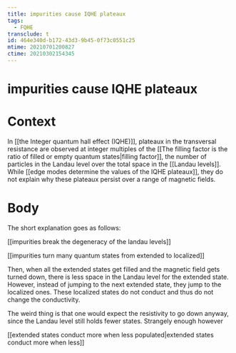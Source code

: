 ```yaml
---
title: impurities cause IQHE plateaux
tags:
  - FQHE
transclude: t
id: 464e340d-b172-43d3-9b45-0f73c0551c25
mtime: 20210701200827
ctime: 20210302154345
---
```


# impurities cause IQHE plateaux

# Context

In [[the Integer quantum hall effect (IQHE)]], plateaux in the transversal resistance are observed at integer multiples of the [[The filling factor is the ratio of filled or empty quantum states|filling factor]], the number of particles in the Landau level over the total space in the [[Landau levels]]. While [[edge modes determine the values of the IQHE plateaux]], they do not explain why these plateaux persist over a range of magnetic fields.

# Body

The short explanation goes as follows:

[[impurities break the degeneracy of the landau levels]]

[[impurities turn many quantum states from extended to localized]]

Then, when all the extended states get filled and the magnetic field gets turned down, there is less space in the Landau level for the extended state. However, instead of jumping to the next extended state, they jump to the localized ones. These localized states do not conduct and thus do not change the conductivity.

The weird thing is that one would expect the resistivity to go down anyway, since the Landau level still holds fewer states. Strangely enough however

[[extended states conduct more when less populated|extended states conduct more when less]]
